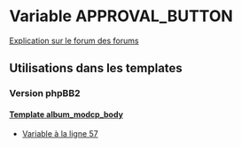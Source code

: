 # Variable APPROVAL_BUTTON
[Explication sur le forum des forums](http://forum.forumactif.com/t294113-listing-des-variables#APPROVAL_BUTTON)
## Utilisations dans les templates
### Version phpBB2
#### [Template album_modcp_body](subsilver/album_modcp_body.md)
* [Variable à la ligne 57](../subsilver/album_modcp_body.tpl#L57)